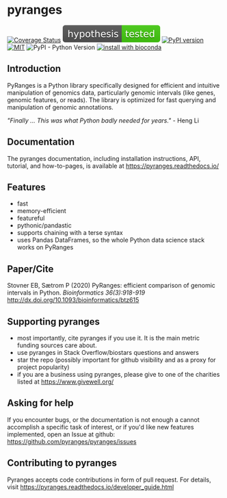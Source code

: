 # pyranges

[![Coverage Status](https://img.shields.io/coveralls/github/biocore-ntnu/pyranges.svg)](https://coveralls.io/github/biocore-ntnu/pyranges?branch=master) [![hypothesis tested](graphs/hypothesis-tested-brightgreen.svg)](http://hypothesis.readthedocs.io/) [![PyPI version](https://badge.fury.io/py/pyranges.svg)](https://badge.fury.io/py/pyranges) [![MIT](https://img.shields.io/pypi/l/pyranges.svg?color=green)](https://opensource.org/licenses/MIT) ![PyPI - Python Version](https://img.shields.io/pypi/pyversions/pyranges.svg) [![install with bioconda](https://img.shields.io/badge/install%20with-bioconda-brightgreen.svg?style=flat)](http://bioconda.github.io/recipes/pyranges/README.html)

## Introduction

PyRanges is a Python library specifically designed for efficient and intuitive manipulation of genomics data,
particularly genomic intervals (like genes, genomic features, or reads).
The library is optimized for fast querying and manipulation of genomic annotations.

*"Finally ... This was what Python badly needed for years."* - Heng Li

## Documentation

The pyranges documentation, including installation instructions, API, tutorial, and how-to-pages, is available at <https://pyranges.readthedocs.io/>

## Features

  - fast
  - memory-efficient
  - featureful
  - pythonic/pandastic
  - supports chaining with a terse syntax
  - uses Pandas DataFrames, so the whole Python data science stack works on PyRanges

## Paper/Cite

Stovner EB, Sætrom P (2020) PyRanges: efficient comparison of genomic intervals in Python. *Bioinformatics 36(3):918-919*  http://dx.doi.org/10.1093/bioinformatics/btz615

## Supporting pyranges

  - most importantly, cite pyranges if you use it. It is the main metric funding sources care about.
  - use pyranges in Stack Overflow/biostars questions and answers
  - star the repo (possibly important for github visibility and as a proxy for project popularity)
  - if you are a business using pyranges, please give to one of the charities listed at https://www.givewell.org/

## Asking for help

If you encounter bugs, or the documentation is not enough a cannot accomplish a specific task of interest, or if you'd like new features implemented, open an Issue at github: https://github.com/pyranges/pyranges/issues

## Contributing to pyranges

Pyranges accepts code contributions in form of pull request. For details, visit https://pyranges.readthedocs.io/developer_guide.html


